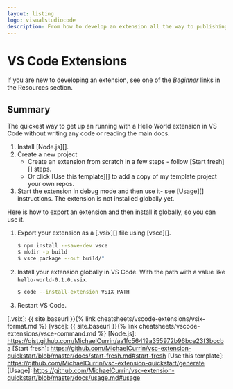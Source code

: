 ```yaml
---
layout: listing
logo: visualstudiocode
description: From how to develop an extension all the way to publishing it
---
```

# VS Code Extensions

If you are new to developing an extension, see one of the _Beginner_ links in the Resources section.

## Summary

The quickest way to get up an running with a Hello World extension in VS Code without writing any code or reading the main docs.

1. Install [Node.js][].
2. Create a new project
    - Create an extension from scratch in a few steps - follow [Start fresh][] steps.
    - Or click [Use this template][] to add a copy of my template project your own repos.
3. Start the extension in debug mode and then use it- see [Usage][] instructions. The extension is not installed globally yet.

Here is how to export an extension and then install it globally, so you can use it.

1. Export your extension as a [.vsix][] file using [vsce][].
    ```sh
    $ npm install --save-dev vsce
    $ mkdir -p build
    $ vsce package --out build/"
    ```
2. Install your extension globally in VS Code. With the path with a value like `hello-world-0.1.0.vsix`.
    ```sh
    $ code --install-extension VSIX_PATH
    ```
3. Restart VS Code.

[.vsix]: {{ site.baseurl }}{% link cheatsheets/vscode-extensions/vsix-format.md %}
[vsce]: {{ site.baseurl }}{% link cheatsheets/vscode-extensions/vsce-command.md %}
[Node.js]: https://gist.github.com/MichaelCurrin/aa1fc56419a355972b96bce23f3bccba
[Start fresh]: https://github.com/MichaelCurrin/vsc-extension-quickstart/blob/master/docs/start-fresh.md#start-fresh
[Use this template]: https://github.com/MichaelCurrin/vsc-extension-quickstart/generate
[Usage]: https://github.com/MichaelCurrin/vsc-extension-quickstart/blob/master/docs/usage.md#usage
